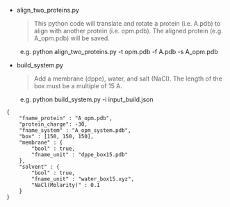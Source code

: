 - align_two_proteins.py
  
  > This python code will translate and rotate a protein (i.e. A.pdb) to align with another protein (i.e. opm.pdb). The aligned protein (e.g. A_opm.pdb) will be saved.

        e.g. python align_two_proteins.py -t opm.pdb -f A.pdb -s A_opm.pdb 





- build_system.py
  
  > Add a membrane (dppe), water, and salt (NaCl). The length of the box must be a multiple of 15 A.

        e.g. python build_system.py -i input_build.json

```
{
    "fname_protein" : "A_opm.pdb",
    "protein_charge": -30,
    "fname_system" : "A_opm_system.pdb",
    "box" : [150, 150, 150],
    "membrane" : {
        "bool" : true,
        "fname_unit" : "dppe_box15.pdb"
    },
    "solvent" : {
        "bool" : true,
        "fname_unit" : "water_box15.xyz",
        "NaCl(Molarity)" : 0.1
    }
}
```


